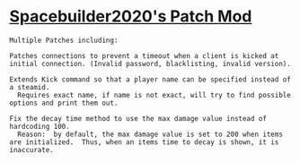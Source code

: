 ﻿# [Spacebuilder2020's Patch Mod](https://steamcommunity.com/sharedfiles/filedetails/?id=3552686002)

    Multiple Patches including:

    Patches connections to prevent a timeout when a client is kicked at initial connection. (Invalid password, blacklisting, invalid version).
    
    Extends Kick command so that a player name can be specified instead of a steamid.
      Requires exact name, if name is not exact, will try to find possible options and print them out.

    Fix the decay time method to use the max damage value instead of hardcoding 100.
      Reason:  by default, the max damage value is set to 200 when items are initialized.  Thus, when an items time to decay is shown, it is inaccurate.